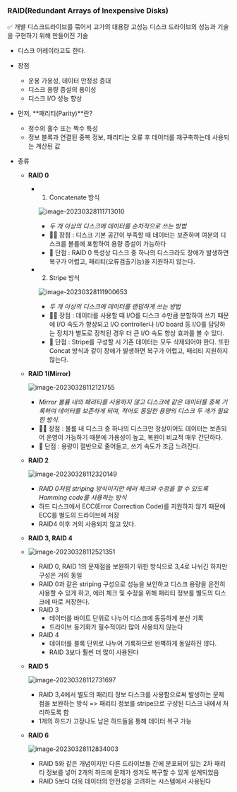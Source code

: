 ### RAID(Redundant Arrays of Inexpensive Disks)

✅ 개별 디스크드라이브를 묶어서 고가의 대용량 고성능 디스크 드라이브의 성능과 기술을 구현하기 위해 만들어진 기술

- 디스크 어레이라고도 한다.

- 장점
  - 운용 가용성, 데이터 안정성 증대
  - 디스크 용량 증설의 용이성
  - 디스크 I/O 성능 향상

- 먼저, **패리티(Parity)**란?
  - 정수의 홀수 또는 짝수 특성
  - 정보 블록과 연결된 중복 정보, 패리티는 오류 후 데이터를 재구축하는데 사용되는 계산된 값

- 종류

  - **RAID 0**

    - 1) Concatenate 방식

      ![image-20230328111713010](../../../../../../AppData/Roaming/Typora/typora-user-images/image-20230328111713010.png)

      - *두 개 이상의 디스크에 데이터를 순차적으로 쓰는 방법*
      - 🙆‍♂️ 장점 : 디스크 기본 공간이 부족할 때 데이터는 보존하며 여분의 디스크를 볼륨에 포함하여 용량 증설이 가능하다
      - 🙅 단점 : RAID 0 특성상 디스크 중 하나의 디스크라도 장애가 발생하면 복구가 어렵고, 패리티(오류검출기능)을 지원하지 않는다.

    - 2) Stripe 방식

      ![image-20230328111900653](../../../../../../AppData/Roaming/Typora/typora-user-images/image-20230328111900653.png)

      - *두 개 이상의 디스크에 데이터를 랜덤하게 쓰는 방법*
      - 🙆‍♂️ 장점 : 데이터를 사용할 때 I/O를 디스크 수만큼 분할하여 쓰기 때문에 I/O 속도가 향상되고 I/O controller나 I/O board 등 I/O를 담당하는 장치가 별도로 장착된 경우 더 큰 I/O 속도 향상 효과를 볼 수 있다.
      - 🙅 단점 : Stripe를 구성할 시 기존 데이터는 모두 삭제되어야 한다. 또한 Concat 방식과 같이 장애가 발생하면 복구가 어렵고, 패리티 지원하지 않는다.

  - **RAID 1(Mirror)**

    ![image-20230328112121755](../../../../../../AppData/Roaming/Typora/typora-user-images/image-20230328112121755.png)

    - *Mirror 볼륨 내의 패리티를 사용하지 않고 디스크에 같은 데이터를 중복 기록하여 데이터를 보존하게 되며, 적어도 동일한 용량의 디스크 두 개가 필요한 방식.*
    - 🙆‍♂️ 장점 : 볼륨 내 디스크 중 하나의 디스크만 정상이어도 데이터는 보존되어 운영이 가능하기 때문에 가용성이 높고, 복원이 비교적 매우 간단하다.
    - 🙅 단점 : 용량이 절반으로 줄어들고, 쓰기 속도가 조금 느려진다.

  - **RAID 2**

    ![image-20230328112320149](../../../../../../AppData/Roaming/Typora/typora-user-images/image-20230328112320149.png)

    - *RAID 0처럼 striping 방식이지만 에러 체크와 수정을 할 수 있도록 Hamming code를 사용하는 방식*
    - 하드 디스크에서 ECC(Error Correction Code)를 지원하지 않기 때문에 ECC를 별도의 드라이브에 저장
    - RAID4 이후 거의 사용되지 않고 있다.

  - **RAID 3, RAID 4**

  - ![image-20230328112521351](../../../../../../AppData/Roaming/Typora/typora-user-images/image-20230328112521351.png)

    - RAID 0, RAID 1의 문제점을 보완하기 위한 방식으로 3,4로 나뉘긴 하지만 구성은 거의 동일
    - RAID 0과 같은 striping 구성으로 성능을 보안하고 디스크 용량을 온전히 사용할 수 있게 하고, 에러 체크 및 수정을 위해 패리티 정보를 별도의 디스크에 따로 저장한다.
    - RAID 3
      - 데이터를 바이트 단위로 나누어 디스크에 동등하게 분산 기록
      - 드라이브 동기화가 필수적이라 많이 사용되지 않는다
    - RAID 4
      - 데이터를 블록 단위로 나누어 기록하므로 완벽하게 동일하진 않다.
      - RAID 3보다 훨씬 더 많이 사용된다

  - **RAID 5**

    ![image-20230328112731697](../../../../../../AppData/Roaming/Typora/typora-user-images/image-20230328112731697.png)

    - RAID 3,4에서 별도의 패리티 정보 디스크를 사용함으로써 발생하는 문제점을 보완하는 방식 => 패리티 정보를 stripe으로 구성된 디스크 내에서 처리하도록 함
    - 1개의 하드가 고장나도 남은 하드들을 통해 데이터 복구 가능

  - **RAID 6**

    ![image-20230328112834003](../../../../../../AppData/Roaming/Typora/typora-user-images/image-20230328112834003.png)

    - RAID 5와 같은 개념이지만 다른 드라이브들 간에 분포되어 있는 2차 패리티 정보를 넣어 2개의 하드에 문제가 생겨도 복구할 수 있게 설계되었음
    - RAID 5보다 더욱 데이터의 안전성을 고려하는 시스템에서 사용된다

